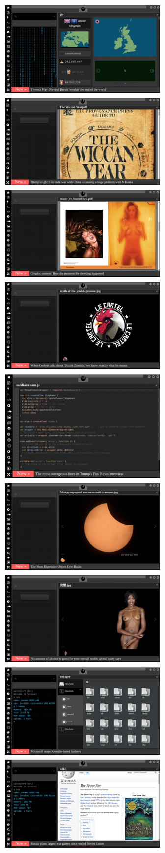 
![Image](brexit.png)

<!-- 
https://www.uludagsozluk.com/k/trabzon-ve-rizeyi-karadenizden-silmek/ yavaş sil oç saçın başın dağılmasın
https://eksisozluk.com/alex-de-souza-vs-gheorghe-hagi--2159708?a=popular bkz hagi siker bilader konu kilit
https://eksisozluk.com/galatasarayin-en-iyi-yaptigi-is--6522549?a=popular bkz kalecileri bilader
-->

![Image](wiccanyear.png)

[![Image](hearthemoment.png)](http://www.taschen-transfer.com/media/downloads/teaser_ce_buendchen.pdf)

[![Image](myth-of-the-jewish-genome.png)](https://www.npmjs.com/package/browserless)

![Image](mediasource.png)

![Image](ISS.png)

[![Image](完璧.png)](https://www.ibm.com/developerworks/jp/aix/library/au-errnovariable/index.html)

![Image](voyager.png)

![Image](stone-sky.png)


